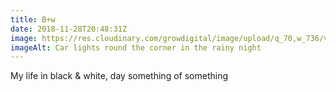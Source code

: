 ```yaml
---
title: B+w
date: 2018-11-28T20:48:31Z
image: https://res.cloudinary.com/growdigital/image/upload/q_70,w_736/v1543435533/night-light-9EB4DEAC.jpg
imageAlt: Car lights round the corner in the rainy night
---
```


My life in black & white, day something of something
